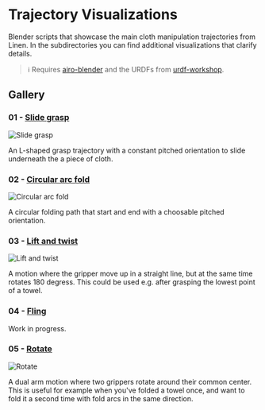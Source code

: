 # Trajectory Visualizations
Blender scripts that showcase the main cloth manipulation trajectories from Linen.
In the subdirectories you can find additional visualizations that clarify details.

> :information_source: Requires [airo-blender](https://github.com/airo-ugent/airo-blender) and the URDFs from [urdf-workshop](https://github.com/Victorlouisdg/urdf-workshop).

## Gallery

### 01 - [Slide grasp](01_slide_grasp.py)

![Slide grasp](https://i.imgur.com/qpCIPgA.gif)

An L-shaped grasp trajectory with a constant pitched orientation to slide underneath the a piece of cloth.

### 02 - [Circular arc fold](02_circular_arc_fold.py)

![Circular arc fold](https://i.imgur.com/WO6ndw3.gif)

A circular folding path that start and end with a choosable pitched orientation.

### 03 - [Lift and twist](03_lift_and_twist.py)
![Lift and twist](https://i.imgur.com/Bmm5Scd.gif)

A motion where the gripper move up in a straight line, but at the same time rotates 180 degress.
This could be used e.g. after grasping the lowest point of a towel.

### 04 - [Fling](04_fling.py)
Work in progress.

### 05 - [Rotate](05_rotate.py)
![Rotate](https://i.imgur.com/VNM67g8.png)

A dual arm motion where two grippers rotate around their common center.
This is useful for example when you've folded a towel once, and want to fold it a second time with fold arcs in the same direction.